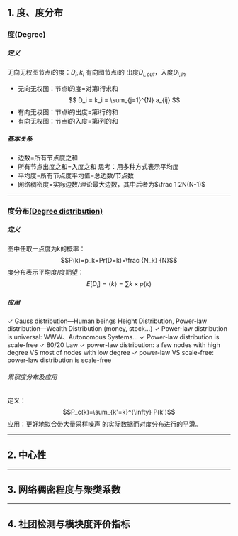 ## 1. 度、度分布

### 度(Degree) 
##### 定义
无向无权图节点i的度：$D_i , k_i$ 
有向图节点i的 出度$D_{i, out}$，入度$D_{i, in}$

- 无向无权图：节点i的度=对第i行求和 
$$
D_i = k_i = \sum_{j=1}^{N} a_{ij}
$$
- 有向无权图：节点i的出度=第i行的和 
- 有向无权图：节点i的入度=第i列的和

##### 基本关系
- 边数=所有节点度之和
- 所有节点出度之和=入度之和 思考：用多种方式表示平均度
- 平均度=所有节点度平均值=总边数/节点数
- 网络稠密度=实际边数/理论最大边数，其中后者为$\frac 1 2N(N-1)$
---
### 度分布[(Degree distribution)](https://en.wikipedia.org/wiki/Degree_distribution)
##### 定义
图中任取一点度为k的概率：
$$P(k)=p_k=Pr(D=k)=\frac {N_k} {N}$$
度分布表示平均度/度期望：
$$
E[D_i]=\langle k\rangle=\sum k \times p(k)
$$
##### 应用
✓ Gauss distribution—Human beings Height Distribution, Power-law distribution—Wealth Distribution (money, stock…) 
✓ Power-law distribution is universal: WWW、Autonomous Systems… 
✓ Power-law distribution is scale-free 
✓ 80/20 Law
✓ power-law distribution: a few nodes with high degree VS most of nodes with low degree 
✓ power-law VS scale-free: power-law distribution is scale-free

###### 累积度分布及应用
定义：$$P_c(k)=\sum_{k'=k}^{\infty} P(k')$$
应用：更好地拟合带大量采样噪声 的实际数据而对度分布进行的平滑。

---
## 2. 中心性
---
## 3. 网络稠密程度与聚类系数
---
## 4. 社团检测与模块度评价指标